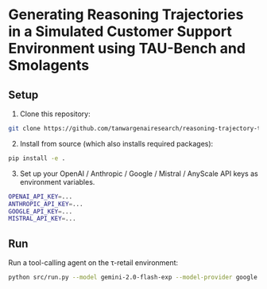 # Generating Reasoning Trajectories in a Simulated Customer Support Environment using TAU-Bench and Smolagents

## Setup

1. Clone this repository:

```bash
git clone https://github.com/tanwargenairesearch/reasoning-trajectory-tau-retail && cd ./reasoning-trajectory-tau-retail
```

2. Install from source (which also installs required packages):

```bash
pip install -e .
```

3. Set up your OpenAI / Anthropic / Google / Mistral / AnyScale API keys as environment variables.

```bash
OPENAI_API_KEY=...
ANTHROPIC_API_KEY=...
GOOGLE_API_KEY=...
MISTRAL_API_KEY=...
```

## Run

Run a tool-calling agent on the τ-retail environment:

```bash
python src/run.py --model gemini-2.0-flash-exp --model-provider google --user-model gpt-4o --user-model-provider openai --user-strategy llm
```
